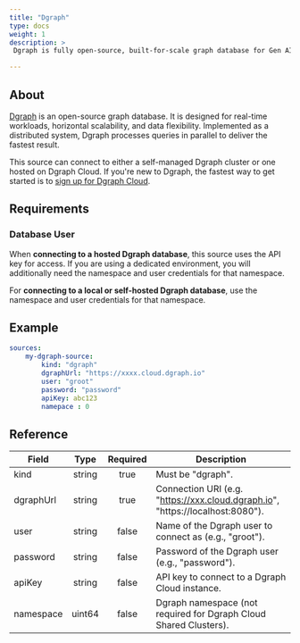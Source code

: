 ```yaml
---
title: "Dgraph"
type: docs
weight: 1
description: >
 Dgraph is fully open-source, built-for-scale graph database for Gen AI workloads

---
```


## About

[Dgraph][dgraph-docs] is an open-source graph database. It is designed for real-time workloads, horizontal scalability, and data flexibility. Implemented as a distributed system, Dgraph processes queries in parallel to deliver the fastest result. 

This source can connect to either a self-managed Dgraph cluster or one hosted on
Dgraph Cloud. If you're new to Dgraph, the fastest way to get started is to
[sign up for Dgraph Cloud][dgraph-login].

[dgraph-docs]: https://dgraph.io/docs
[dgraph-login]: https://cloud.dgraph.io/login

## Requirements 

### Database User

When **connecting to a hosted Dgraph database**, this source uses the API key
for access. If you are using a dedicated environment, you will additionally need
the namespace and user credentials for that namespace.

For **connecting to a local or self-hosted Dgraph database**, use the namespace
and user credentials for that namespace.

## Example

```yaml
sources:
    my-dgraph-source:
        kind: "dgraph"
        dgraphUrl: "https://xxxx.cloud.dgraph.io"
        user: "groot"
        password: "password"
        apiKey: abc123
        namepace : 0
```

## Reference

| **Field**   | **Type** | **Required** | **Description**                                                                                  |
|-------------|:--------:|:------------:|--------------------------------------------------------------------------------------------------|
| kind        |  string  |     true     | Must be "dgraph".                                                                                |
| dgraphUrl   |  string  |     true     | Connection URI (e.g. "https://xxx.cloud.dgraph.io", "https://localhost:8080").                   |
| user        |  string  |     false    | Name of the Dgraph user to connect as (e.g., "groot").                                           |
| password    |  string  |     false    | Password of the Dgraph user (e.g., "password").                                                  |
| apiKey      |  string  |     false    | API key to connect to a Dgraph Cloud instance.                                                   |
| namespace   |  uint64  |     false    | Dgraph namespace (not required for Dgraph Cloud Shared Clusters).                                |
